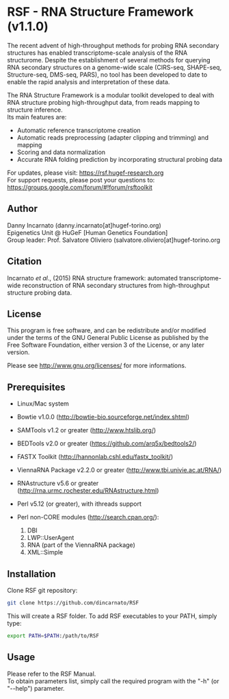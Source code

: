 # RSF - RNA Structure Framework (v1.1.0)

The recent advent of high-throughput methods for probing RNA secondary structures has enabled transcriptome-scale analysis of the RNA structurome.
Despite the establishment of several methods for querying RNA secondary structures on a genome-wide scale (CIRS-seq, SHAPE-seq, Structure-seq, DMS-seq, PARS), no tool has been developed to date to enable the rapid analysis and interpretation of these data. 

The RNA Structure Framework is a modular toolkit developed to deal with RNA structure probing high-throughput data, from reads mapping to structure inference.  
Its main features are: 

- Automatic reference transcriptome creation
- Automatic reads preprocessing (adapter clipping and trimming) and mapping
- Scoring and data normalization
- Accurate RNA folding prediction by incorporating structural probing data

For updates, please visit: https://rsf.hugef-research.org  
For support requests, please post your questions to: https://groups.google.com/forum/#!forum/rsftoolkit


## Author

Danny Incarnato (danny.incarnato[at]hugef-torino.org)  
Epigenetics Unit @ HuGeF [Human Genetics Foundation]  
Group leader: Prof. Salvatore Oliviero (salvatore.oliviero[at]hugef-torino.org


## Citation

Incarnato *et al*., (2015) RNA structure framework: automated transcriptome-wide reconstruction of RNA secondary structures from high-throughput structure probing data.


## License

This program is free software, and can be redistribute and/or modified under the terms of the GNU General Public License as published by the Free Software Foundation, either version 3 of the License, or any later version.

Please see http://www.gnu.org/licenses/ for more informations.


## Prerequisites

- Linux/Mac system
- Bowtie v1.0.0 (http://bowtie-bio.sourceforge.net/index.shtml)
- SAMTools v1.2 or greater (http://www.htslib.org/)
- BEDTools v2.0 or greater (https://github.com/arq5x/bedtools2/)
- FASTX Toolkit (http://hannonlab.cshl.edu/fastx_toolkit/)
- ViennaRNA Package v2.2.0 or greater (http://www.tbi.univie.ac.at/RNA/)
- RNAstructure v5.6 or greater (http://rna.urmc.rochester.edu/RNAstructure.html)
- Perl v5.12 (or greater), with ithreads support
- Perl non-CORE modules (http://search.cpan.org/):

    1. DBI  
    2. LWP::UserAgent  
    3. RNA (part of the ViennaRNA package)  
    4. XML::Simple  


## Installation

Clone RSF git repository:
```bash
git clone https://github.com/dincarnato/RSF
```
This will create a RSF folder.
To add RSF executables to your PATH, simply type:
```bash
export PATH=$PATH:/path/to/RSF
```

## Usage

Please refer to the RSF Manual.  
To obtain parameters list, simply call the required program with the "-h" (or "--help") parameter.
